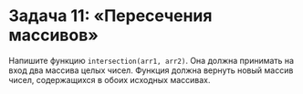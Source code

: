 # Задача 11: «Пересечения массивов»

Напишите функцию `intersection(arr1, arr2)`.
Она должна принимать на вход два массива целых чисел.
Функция должна вернуть новый массив чисел, содержащихся в обоих исходных массивах.
